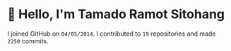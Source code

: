 # :wave: Hello, I'm Tamado Ramot Sitohang

I joined GitHub on `04/05/2014`. I contributed to `19` repositories and made `2250` commits.
